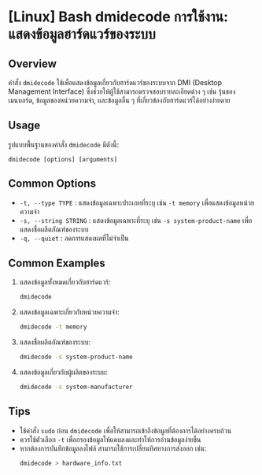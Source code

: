 # [Linux] Bash dmidecode การใช้งาน: แสดงข้อมูลฮาร์ดแวร์ของระบบ

## Overview
คำสั่ง `dmidecode` ใช้เพื่อแสดงข้อมูลเกี่ยวกับฮาร์ดแวร์ของระบบจาก DMI (Desktop Management Interface) ซึ่งช่วยให้ผู้ใช้สามารถตรวจสอบรายละเอียดต่าง ๆ เช่น รุ่นของเมนบอร์ด, ข้อมูลของหน่วยความจำ, และข้อมูลอื่น ๆ ที่เกี่ยวข้องกับฮาร์ดแวร์ได้อย่างง่ายดาย

## Usage
รูปแบบพื้นฐานของคำสั่ง `dmidecode` มีดังนี้:

```
dmidecode [options] [arguments]
```

## Common Options
- `-t, --type TYPE` : แสดงข้อมูลเฉพาะประเภทที่ระบุ เช่น `-t memory` เพื่อแสดงข้อมูลหน่วยความจำ
- `-s, --string STRING` : แสดงข้อมูลเฉพาะที่ระบุ เช่น `-s system-product-name` เพื่อแสดงชื่อผลิตภัณฑ์ของระบบ
- `-q, --quiet` : ลดการแสดงผลที่ไม่จำเป็น

## Common Examples
1. แสดงข้อมูลทั้งหมดเกี่ยวกับฮาร์ดแวร์:
   ```bash
   dmidecode
   ```

2. แสดงข้อมูลเฉพาะเกี่ยวกับหน่วยความจำ:
   ```bash
   dmidecode -t memory
   ```

3. แสดงชื่อผลิตภัณฑ์ของระบบ:
   ```bash
   dmidecode -s system-product-name
   ```

4. แสดงข้อมูลเกี่ยวกับผู้ผลิตของระบบ:
   ```bash
   dmidecode -s system-manufacturer
   ```

## Tips
- ใช้คำสั่ง `sudo` ก่อน `dmidecode` เพื่อให้สามารถเข้าถึงข้อมูลที่ต้องการได้อย่างครบถ้วน
- ควรใช้ตัวเลือก `-t` เพื่อกรองข้อมูลให้แคบลงและทำให้การอ่านข้อมูลง่ายขึ้น
- หากต้องการบันทึกข้อมูลลงไฟล์ สามารถใช้การเปลี่ยนทิศทางการส่งออก เช่น:
  ```bash
  dmidecode > hardware_info.txt
  ```